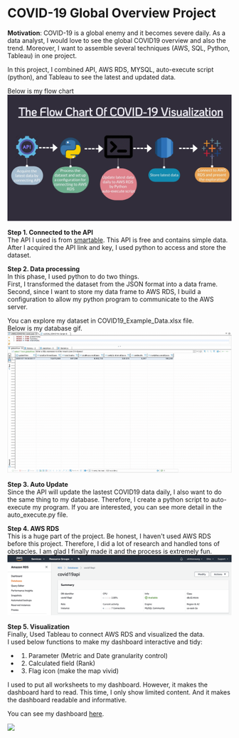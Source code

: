 # COVID-19 Global Overview Project
__Motivation__: COVID-19 is a global enemy and it becomes severe daily. As a data analyst, I would love to see the global COVID19 overview and also the trend. Moreover, I want to assemble several techniques (AWS, SQL, Python, Tableau) in one project.

In this project, I combined API, AWS RDS, MYSQL, auto-execute script (python), and Tableau to see the latest and updated data.

Below is my flow chart
<img src = "Covid-flow-chart.jpg" width='900' heigh='600'>

__Step 1. Connected to the API__\
The API I used is from [smartable](https://developer.smartable.ai/api-details#api=coronavirus&operation=news). This API is free and contains simple data. After I acquired the API link and key, I used python to access and store the dataset.

__Step 2. Data processing__\
In this phase, I used python to do two things.\
First, I transformed the dataset from the JSON format into a data frame.\
Second, since I want to store my data frame to AWS RDS, I build a configuration to allow my python program to communicate to the AWS server.

You can explore my dataset in COVID19_Example_Data.xlsx file.\
Below is my database gif.
<img src = "db_gif.gif" width='900' heigh='600'>

__Step 3. Auto Update__\
Since the API will update the lastest COVID19 data daily, I also want to do the same thing to my database. Therefore, I create a python script to auto-execute my program. If you are interested, you can see more detail in the auto_execute.py file.

__Step 4. AWS RDS__\
This is a huge part of the project. Be honest, I haven't used AWS RDS before this project. Therefore, I did a lot of research and handled tons of obstacles. I am glad I finally made it and the process is extremely fun. 
<img src = "aws pic.png" width='900' heigh='600'>

__Step 5. Visualization__\
Finally, Used Tableau to connect AWS RDS and visualized the data.\
I used below functions to make my dashboard interactive and tidy:
* 1. Parameter (Metric and Date granularity control)
* 2. Calculated field (Rank)
* 3. Flag icon (make the map vivid)

I used to put all worksheets to my dashboard. However, it makes the dashboard hard to read. This time, I only show limited content. And it makes the dashboard readable and informative.

You can see my dashboard [here](https://public.tableau.com/views/Covid19GlobalOverview/COVID-19WorldwideDashboard?:language=en&:display_count=y&publish=yes&:origin=viz_share_link).

<div class='tableauPlaceholder' id='viz1594931265589' style='position: relative'><noscript><a href='#'><img alt=' ' src='https:&#47;&#47;public.tableau.com&#47;static&#47;images&#47;Co&#47;Covid19GlobalOverview&#47;COVID-19WorldwideDashboard&#47;1_rss.png' style='border: none' /></a></noscript><object class='tableauViz'  style='display:none;'><param name='host_url' value='https%3A%2F%2Fpublic.tableau.com%2F' /> <param name='embed_code_version' value='3' /> <param name='site_root' value='' /><param name='name' value='Covid19GlobalOverview&#47;COVID-19WorldwideDashboard' /><param name='tabs' value='no' /><param name='toolbar' value='yes' /><param name='static_image' value='https:&#47;&#47;public.tableau.com&#47;static&#47;images&#47;Co&#47;Covid19GlobalOverview&#47;COVID-19WorldwideDashboard&#47;1.png' /> <param name='animate_transition' value='yes' /><param name='display_static_image' value='yes' /><param name='display_spinner' value='yes' /><param name='display_overlay' value='yes' /><param name='display_count' value='yes' /><param name='language' value='en' /><param name='filter' value='publish=yes' /></object></div>
